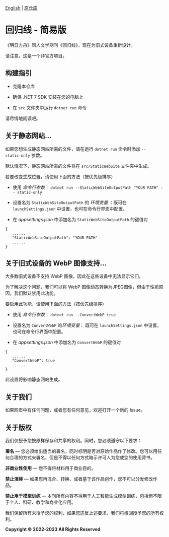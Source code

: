 [English](README-EN.md) | [原仓库](https://github.com/TCA-Arknights/aneot)

# 回归线 - 简易版

《明日方舟》同人文学期刊《回归线》，现在为旧式设备重新设计。

请注意，这是一个非官方项目。

## 构建指引

- 克隆本仓库

- 确保 .NET 7 SDK 安装在您的电脑上

- 在 `src` 文件夹中运行 `dotnet run` 命令

请尽情地阅读吧。

## 关于静态网站...

如果您想生成静态网站所需的文件，请在运行 `dotnet run` 命令时添加 ```-- static-only``` 参数。

默认情况下，静态网站所需的文件将在 `src/StaticWebSite` 文件夹中生成。

若要改变生成位置，请使用下面的方法（按优先级排序）
- 使用 *命令行参数*：
```dotnet run --StaticWebSiteOutputPath "YOUR PATH" -- static-only```
- 设置名为 ```StaticWebSiteOutputPath``` 的 *环境变量* ：既可在 ```launchSettings.json``` 中设置，也可在命令行界面中配置。

- 在 *appsettings.json* 中添加名为 ```StaticWebSiteOutputPath``` 的键值对
```
{
   ......
   "StaticWebSiteOutputPath": "YOUR PATH"
   ......
}
```

## 关于旧式设备的 WebP 图像支持...
大多数旧式设备不支持 WebP 图像，因此在这些设备中无法显示它们。

为了解决这个问题，我们可以将 WebP 图像动态转换为JPEG图像，但由于性能<!-- 及版权 [我不知道回归线编辑部是否允许我这样做 XD（尽管此转换为动态转换）] -->原因，我们默认禁用此功能。

要启用此功能，请使用下面的方法（按优先级排序）
- 使用 *命令行参数*：
```dotnet run --ConvertWebP true```
- 设置名为 ```ConvertWebP``` 的*环境变量*： 既可在 ```launchSettings.json``` 中设置，也可在命令行界面中配置。

- 在 *appsettings.json* 中添加名为 ```ConvertWebP``` 的键值对
```
{
   ......
   "ConvertWebP": true
   ......
}
```

此设置将影响静态网站生成。

## 关于我们

如果网页中有任何问题，或者您有任何意见，欢迎打开一个新的 Issue。

<!-- 由于此项目目前不由TCA管理，我们暂时注释了下面的提示 -->

<!--
若您想加入我们，请向 [TCA_doc@163.com](mailto:TCA_doc@163.com) 发送电子邮件来联系我们。

*请注意，由于安全原因，我们目前不接受来自外部人员的提交*
-->

## 关于版权

我们仅授予您按原样保存和共享的权利。同时，您必须遵守以下要求：

**署名** —  您必须给出适当的署名，同时标明是否对原始作品作了修改。您可以用任何合理的方式来署名，但是不得以任何方式暗示许可人为您或您的使用背书。

**非商业性使用** — 您不得将材料用于商业目的。

**禁止演绎** — 如果您再混合、转换、或者基于该作品创作，您不可以分发修改作品。

**禁止用于模型训练** — 本刊所有内容不得用于人工智能生成模型训练，包括但不限于个人、科研、教学和商业化应用。

我们保留所有未授予您的权利，如果您违反上述要求，我们将撤回授予您的所有权利。

**Copyright © 2022-2023 All Rights Reserved**